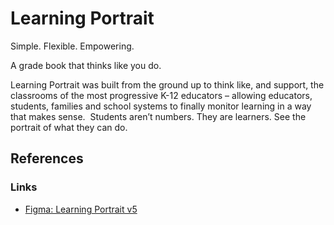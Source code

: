 # Learning Portrait

Simple. Flexible. Empowering.

A grade book that thinks like you do.

Learning Portrait was built from the ground up to think like, and support, the classrooms of the most progressive K-12 educators – allowing educators, students, families and school systems to finally monitor learning in a way that makes sense.  Students aren’t numbers. They are learners. See the portrait of what they can do.

## References

### Links

- [Figma: Learning Portrait v5](https://www.figma.com/file/AnL18DKGLfAfbF7G0QdcfU/Learning-Portrait-2.0?type=design&node-id=349-1363&mode=design) 